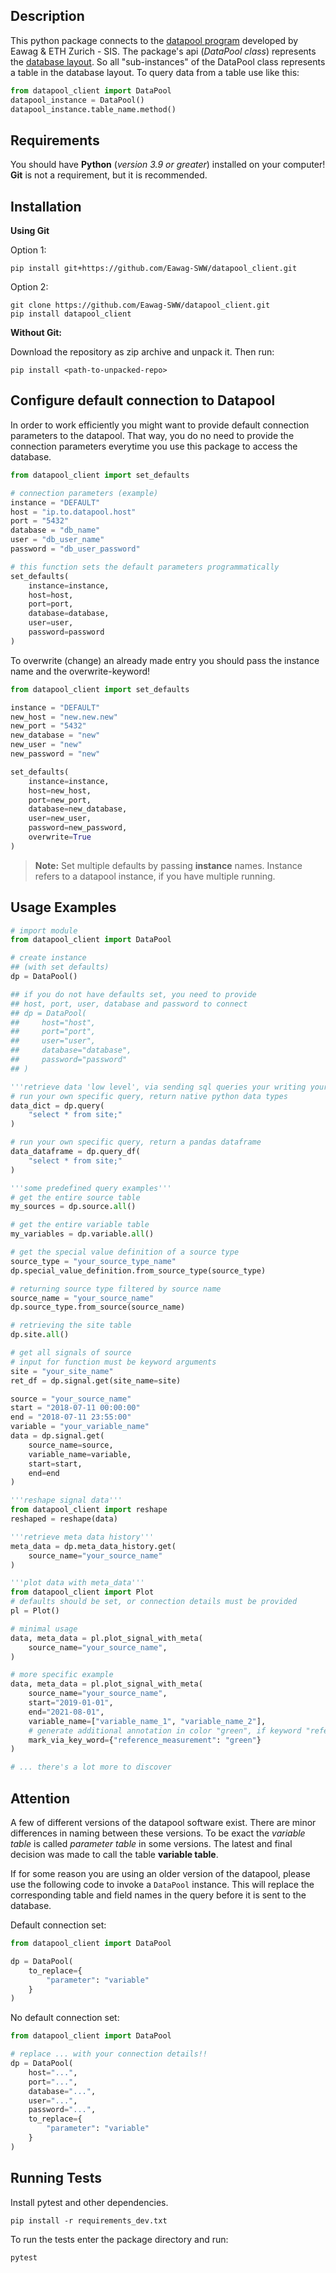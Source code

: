 ## Description
This python package connects to the [datapool program](https://datapool.readthedocs.io/en/latest/#) developed by Eawag & ETH Zurich - SIS.
The package's api (*DataPool class*) represents the [database layout](https://datapool.readthedocs.io/en/latest/_images/DataModel.svg). 
So all "sub-instances" of the DataPool class represents a table in the database layout. To query data from a table use like this:

```python
from datapool_client import DataPool
datapool_instance = DataPool()
datapool_instance.table_name.method()
```

## Requirements
You should have  **Python** (*version 3.9 or greater*) installed on your computer! **Git** is not a requirement, but it is recommended.

## Installation

**Using Git**

Option 1:
```shell 
pip install git+https://github.com/Eawag-SWW/datapool_client.git
```
Option 2:
```shell 
git clone https://github.com/Eawag-SWW/datapool_client.git
pip install datapool_client
```

**Without Git:**

Download the repository as zip archive and unpack it. Then run:
```shell 
pip install <path-to-unpacked-repo>
```


## Configure default connection to Datapool

In order to work efficiently you might want to provide default connection parameters to the datapool.
That way, you do no need to provide the connection parameters everytime you use this package to access the database.

```python
from datapool_client import set_defaults

# connection parameters (example)
instance = "DEFAULT"
host = "ip.to.datapool.host"
port = "5432"
database = "db_name"
user = "db_user_name"
password = "db_user_password"

# this function sets the default parameters programmatically
set_defaults(
    instance=instance, 
    host=host, 
    port=port, 
    database=database, 
    user=user, 
    password=password
)
```

To overwrite (change) an already made entry you should pass the instance name and the overwrite-keyword!
```python
from datapool_client import set_defaults

instance = "DEFAULT"
new_host = "new.new.new"
new_port = "5432"
new_database = "new"
new_user = "new"
new_password = "new"

set_defaults(
    instance=instance, 
    host=new_host, 
    port=new_port, 
    database=new_database, 
    user=new_user, 
    password=new_password, 
    overwrite=True
)
```

> **Note:** Set multiple defaults by passing **instance** names. Instance refers to a datapool instance, if you have multiple running.


## Usage Examples

```python
# import module
from datapool_client import DataPool

# create instance 
## (with set defaults)
dp = DataPool()

## if you do not have defaults set, you need to provide 
## host, port, user, database and password to connect
## dp = DataPool(
##     host="host",
##     port="port",
##     user="user",
##     database="database",
##     password="password"
## )

'''retrieve data 'low level', via sending sql queries your writing yourself.'''
# run your own specific query, return native python data types
data_dict = dp.query(
    "select * from site;"
)

# run your own specific query, return a pandas dataframe
data_dataframe = dp.query_df(
    "select * from site;"
)

'''some predefined query examples'''
# get the entire source table
my_sources = dp.source.all()

# get the entire variable table
my_variables = dp.variable.all()

# get the special value definition of a source type
source_type = "your_source_type_name"
dp.special_value_definition.from_source_type(source_type)

# returning source type filtered by source name
source_name = "your_source_name"
dp.source_type.from_source(source_name)

# retrieving the site table
dp.site.all()

# get all signals of source
# input for function must be keyword arguments
site = "your_site_name"
ret_df = dp.signal.get(site_name=site)

source = "your_source_name"
start = "2018-07-11 00:00:00"
end = "2018-07-11 23:55:00"
variable = "your_variable_name"
data = dp.signal.get(
    source_name=source, 
    variable_name=variable, 
    start=start, 
    end=end
)

'''reshape signal data'''
from datapool_client import reshape
reshaped = reshape(data)

'''retrieve meta data history'''
meta_data = dp.meta_data_history.get(
    source_name="your_source_name"
)

'''plot data with meta_data'''
from datapool_client import Plot
# defaults should be set, or connection details must be provided
pl = Plot()

# minimal usage
data, meta_data = pl.plot_signal_with_meta(
    source_name="your_source_name",
)

# more specific example
data, meta_data = pl.plot_signal_with_meta(
    source_name="your_source_name", 
    start="2019-01-01", 
    end="2021-08-01",
    variable_name=["variable_name_1", "variable_name_2"],
    # generate additional annotation in color "green", if keyword "reference_measurement" is found 
    mark_via_key_word={"reference_measurement": "green"}
)

# ... there's a lot more to discover
```

## Attention

A few of different versions of the datapool software exist. There are minor differences in naming between these versions.
To be exact the *variable table* is called *parameter table* in some versions. 
The latest and final decision was made to call the table **variable table**.

If for some reason you are using an older version of the datapool, please use the following code to invoke a `DataPool` instance.
This will replace the corresponding table and field names in the query before it is sent to the database.


Default connection set:
```python
from datapool_client import DataPool

dp = DataPool(
    to_replace={
        "parameter": "variable"
    }
)
```

No default connection set:
```python
from datapool_client import DataPool

# replace ... with your connection details!!
dp = DataPool(
    host="...",
    port="...",
    database="...",
    user="...",
    password="...",
    to_replace={
        "parameter": "variable"
    }
)
```

## Running Tests

Install pytest and other dependencies.
```shell
pip install -r requirements_dev.txt
```

To run the tests enter the package directory and run:
```shell
pytest
```
